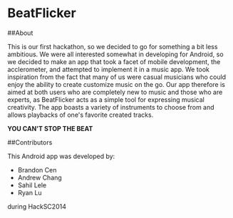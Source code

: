 BeatFlicker
============

##About

This is our first hackathon, so we decided to go for something a bit less ambitious. We were all interested somewhat in developing for Android, so we decided to make an app that took a facet of mobile development, the acclerometer, and attempted to implement it in a music app. We took inspiration from the fact that many of us were casual musicians who could enjoy the ability to create customize music on the go. Our app therefore is aimed at both users who are completely new to music and those who are experts, as BeatFlicker acts as a simple tool for expressing musical creativity. The app boasts a variety of instruments to choose from and allows playbacks of one's favorite created tracks.


**YOU CAN'T STOP THE BEAT**

##Contributors

This Android app was developed by:
- Brandon Cen
- Andrew Chang
- Sahil Lele
- Ryan Lu

during HackSC2014
